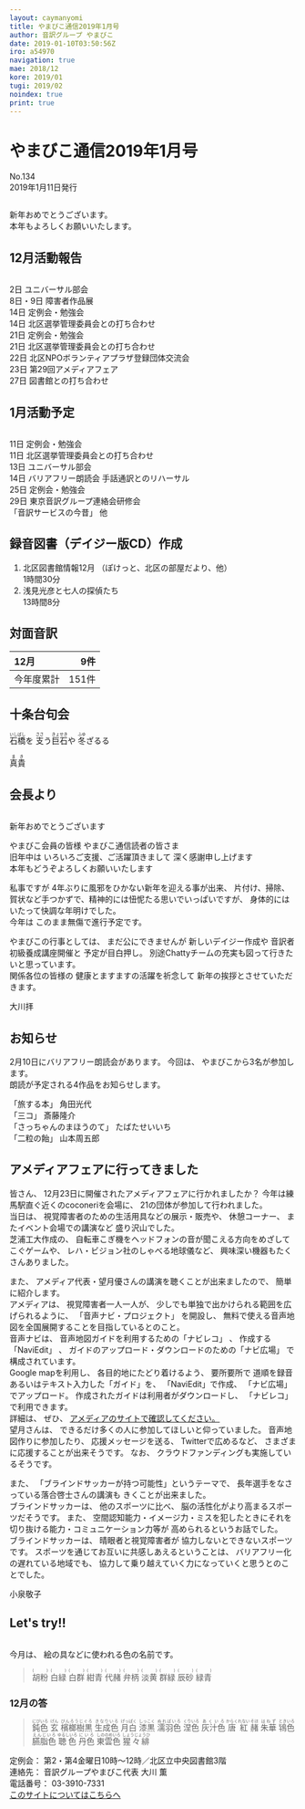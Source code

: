 ```yaml
---
layout: caymanyomi
title: やまびこ通信2019年1月号
author: 音訳グループ やまびこ
date: 2019-01-10T03:50:56Z
iro: a54970
navigation: true
mae: 2018/12
kore: 2019/01
tugi: 2019/02
noindex: true
print: true
---
```


# <span data-dur="4.148" data-begin="2.050" id="xmri_0001">やまびこ通信2019年1月号</span>

<span data-dur="2.571" data-begin="6.198" id="xmri_0002">No.134</span>  
<span data-dur="3.973" data-begin="8.769" id="xmri_0003">2019年1月11日発行</span>

<img class="migi" src="media/01/cut1.png" alt="" />

<span data-dur="3.618" data-begin="16.817" id="xmri_0006">新年おめでとうございます。</span>  
<span data-dur="3.886" data-begin="20.435" id="xmri_0007">本年もよろしくお願いいたします。</span>

## <span data-dur="2.728" data-begin="24.321" id="xmri_0008">12月活動報告</span>

<img class="migi" src="media/01/cut2.png" alt="" />

<span data-dur="1.037" data-begin="27.049" id="xmri_0009">2日</span>
<span data-dur="2.628" data-begin="28.086" id="xmri_000A">ユニバーサル部会</span>  
<span data-dur="1.599" data-begin="30.714" id="xmri_000B">8日・9日</span>
<span data-dur="2.918" data-begin="32.313" id="xmri_000C">障害者作品展</span>  
<span data-dur="1.237" data-begin="35.231" id="xmri_000D">14日</span>
<span data-dur="3.135" data-begin="36.468" id="xmri_000E">定例会・勉強会</span>  
<span data-dur="1.237" data-begin="39.603" id="xmri_000F">14日</span>
<span data-dur="3.864" data-begin="40.840" id="xmri_0010">北区選挙管理委員会との打ち合わせ</span>  
<span data-dur="1.659" data-begin="44.704" id="xmri_0011">21日</span>
<span data-dur="3.136" data-begin="46.363" id="xmri_0012">定例会・勉強会</span>  
<span data-dur="1.659" data-begin="49.499" id="xmri_0013">21日</span>
<span data-dur="3.864" data-begin="51.158" id="xmri_0014">北区選挙管理委員会との打ち合わせ</span>  
<span data-dur="1.524" data-begin="55.022" id="xmri_0015">22日</span>
<span data-dur="5.849" data-begin="56.546" id="xmri_0016">北区NPOボランティアプラザ登録団体交流会</span>  
<span data-dur="1.637" data-begin="62.395" id="xmri_0017">23日</span>
<span data-dur="3.541" data-begin="64.032" id="xmri_0018">第29回アメディアフェア</span>  
<span data-dur="1.628" data-begin="67.573" id="xmri_0019">27日</span>
<span data-dur="3.62" data-begin="69.201" id="xmri_001A">図書館との打ち合わせ</span>

## <span data-dur="2.531" data-begin="72.821" id="xmri_001B">1月活動予定</span>

<img class="migi" src="media/01/cut3.png" alt="" />

<span data-dur="1.497" data-begin="75.352" id="xmri_001C">11日</span>
<span data-dur="3.136" data-begin="76.849" id="xmri_001D">定例会・勉強会</span>  
<span data-dur="1.497" data-begin="79.985" id="xmri_001E">11日</span>
<span data-dur="3.864" data-begin="81.482" id="xmri_001F">北区選挙管理委員会との打ち合わせ</span>  
<span data-dur="1.487" data-begin="85.346" id="xmri_0020">13日</span>
<span data-dur="2.628" data-begin="86.833" id="xmri_0021">ユニバーサル部会</span>  
<span data-dur="1.236" data-begin="89.461" id="xmri_0022">14日</span>
<span data-dur="4.557" data-begin="90.697" id="xmri_0023">バリアフリー朗読会 手話通訳とのリハーサル</span>  
<span data-dur="1.495" data-begin="95.254" id="xmri_0024">25日</span>
<span data-dur="3.136" data-begin="96.749" id="xmri_0025">定例会・勉強会</span>  
<span data-dur="1.523" data-begin="99.885" id="xmri_0026">29日</span>
<span data-dur="3.766" data-begin="101.408" id="xmri_0027">東京音訳グループ連絡会研修会</span>  
<span data-dur="2.213" data-begin="105.174" id="xmri_0028">「音訳サービスの今昔」</span>
<span data-dur="2.386" data-begin="107.387" id="xmri_0029">他</span>

## <span data-dur="4.115" data-begin="109.773" id="xmri_002A">録音図書（デイジー版CD）作成</span>

1. <span data-dur="2.46" data-begin="116.331" id="xmri_002D">北区図書館情報12月</span> <span data-dur="2.903" data-begin="118.791" id="xmri_002E">（ぽけっと、北区の部屋だより、他）</span>  
   <span data-dur="2.813" data-begin="121.694" id="xmri_002F">1時間30分</span>
2. <span data-dur="2.874" data-begin="125.225" id="xmri_0031">浅見光彦と七人の探偵たち</span>  
   <span data-dur="3.576" data-begin="128.099" id="xmri_0032">13時間8分</span>

## <span data-dur="2.099" data-begin="131.675" id="xmri_0033">対面音訳</span>

<span data-dur="1.349" data-begin="133.774" id="xmri_0034">12月</span>|<span data-dur="2.012" data-begin="135.123" id="xmri_0035">9件</span>
|:---|---:|
<span data-dur="1.714" data-begin="137.135" id="xmri_0036">今年度累計</span>|<span data-dur="3.273" data-begin="138.849" id="xmri_0037">151件</span>

## <span data-dur="2.184" data-begin="142.122" id="xmri_0038">十条台句会</span>

<span data-dur="11.125" data-begin="144.306" id="xmri_0039"><ruby>石橋<rt>いしばし</rt></ruby>を
<ruby>支<rt>ささ</rt></ruby>う<ruby>巨石<rt>きょせき</rt></ruby>や
<ruby>冬<rt>ふゆ</rt></ruby>ざるる</span>

<span data-dur="2.393" data-begin="155.431" id="xmri_003F" class="haigo"><ruby>真貴<rt>まき</rt></ruby></span>


## <span data-dur="1.91" data-begin="157.824" id="xmri_0040">会長より</span>

<img class="migi" src="media/01/cut4.png" alt="" />

<span data-dur="3.167" data-begin="159.734" id="xmri_0041">新年おめでとうございます</span>

<span data-dur="2.223" data-begin="162.901" id="xmri_0042">やまびこ会員の皆様</span>
<span data-dur="3.784" data-begin="165.124" id="xmri_0043">やまびこ通信読者の皆さま</span>  
<span data-dur="1.532" data-begin="168.908" id="xmri_0044">旧年中は</span>
<span data-dur="3.543" data-begin="170.440" id="xmri_0045">いろいろご支援、ご活躍頂きまして</span>
<span data-dur="3.114" data-begin="173.983" id="xmri_0046">深く感謝申し上げます</span>  
<span data-dur="3.997" data-begin="177.097" id="xmri_0047">本年もどうぞよろしくお願いいたします</span>

<span data-dur="1.786" data-begin="181.094" id="xmri_0048">私事ですが</span>
<span data-dur="4.005" data-begin="182.880" id="xmri_0049">4年ぶりに風邪をひかない新年を迎える事が出来、</span>
<span data-dur="7.249" data-begin="186.885" id="xmri_004A">片付け、掃除、賀状など手つかずで、精神的には忸怩たる思いでいっぱいですが、</span>
<span data-dur="5.212" data-begin="194.134" id="xmri_004B">身体的にはいたって快調な年明けでした。</span>  
<span data-dur="1.194" data-begin="199.346" id="xmri_004C">今年は</span>
<span data-dur="4.206" data-begin="200.540" id="xmri_004D">このまま無傷で進行予定です。</span>

<span data-dur="2.179" data-begin="204.746" id="xmri_004E">やまびこの行事としては、</span>
<span data-dur="2.667" data-begin="206.925" id="xmri_004F">まだ公にできませんが</span>
<span data-dur="2.295" data-begin="209.592" id="xmri_0050">新しいデイジー作成や</span>
<span data-dur="3.032" data-begin="211.887" id="xmri_0051">音訳者初級養成講座開催と</span>
<span data-dur="2.666" data-begin="214.919" id="xmri_0052">予定が目白押し。</span>
<span data-dur="5.718" data-begin="217.585" id="xmri_0053">別途Chattyチームの充実も図って行きたいと思っています。</span>  
<span data-dur="2.238" data-begin="223.303" id="xmri_0054">関係各位の皆様の</span>
<span data-dur="3.3" data-begin="225.541" id="xmri_0055">健康とますますの活躍を祈念して</span>
<span data-dur="4.148" data-begin="228.841" id="xmri_0056">新年の挨拶とさせていただきます。</span>

<span data-dur="3.122" data-begin="232.989" id="xmri_0057" style="text-align: right;">大川拝</span>


## <span data-dur="1.674" data-begin="236.111" id="xmri_0058">お知らせ</span>

<span data-dur="4.556" data-begin="237.785" id="xmri_0059">2月10日にバリアフリー朗読会があります。</span>
<span data-dur="1.291" data-begin="242.341" id="xmri_005A">今回は、</span>
<span data-dur="4.233" data-begin="243.632" id="xmri_005B">やまびこから3名が参加します。</span>  
<span data-dur="5.007" data-begin="247.865" id="xmri_005C">朗読が予定される4作品をお知らせします。</span>

<span data-dur="1.412" data-begin="252.872" id="xmri_005D">「旅する本」</span>
<span data-dur="2.31" data-begin="254.284" id="xmri_005E">角田光代</span>  
<span data-dur="1.066" data-begin="256.594" id="xmri_005F">「三コ」</span>
<span data-dur="2.561" data-begin="257.660" id="xmri_0060">斎藤隆介</span>  
<span data-dur="1.885" data-begin="260.221" id="xmri_0061">「さっちゃんのまほうのて」</span>
<span data-dur="2.507" data-begin="262.106" id="xmri_0062">たばたせいいち</span>  
<span data-dur="1.595" data-begin="264.613" id="xmri_0063">「二粒の飴」</span>
<span data-dur="3.371" data-begin="266.208" id="xmri_0064">山本周五郎</span>


## <span data-dur="2.689" data-begin="269.579" id="xmri_0065">アメディアフェアに行ってきました</span>

<span data-dur="1.144" data-begin="272.268" id="xmri_0066">皆さん、</span>
<span data-dur="5.692" data-begin="273.412" id="xmri_0067">12月23日に開催されたアメディアフェアに行かれましたか？</span>
<span data-dur="4.359" data-begin="279.104" id="xmri_0068">今年は練馬駅直ぐ近くのcoconeriを会場に、</span>
<span data-dur="4.658" data-begin="283.463" id="xmri_0069">21の団体が参加して行われました。</span>  
<span data-dur="1.267" data-begin="288.121" id="xmri_006A">当日は、</span>
<span data-dur="4.813" data-begin="289.388" id="xmri_006B">視覚障害者のための生活用具などの展示・販売や、</span>
<span data-dur="1.627" data-begin="294.201" id="xmri_006C">休憩コーナー、</span>
<span data-dur="2.985" data-begin="295.828" id="xmri_006D">またイベント会場での講演など</span>
<span data-dur="2.98" data-begin="298.813" id="xmri_006E">盛り沢山でした。</span>  
<span data-dur="2.209" data-begin="301.793" id="xmri_006F">芝浦工大作成の、</span>
<span data-dur="5.305" data-begin="304.002" id="xmri_0070">自転車こぎ機をヘッドフォンの音が聞こえる方向をめざしてこぐゲームや、</span>
<span data-dur="2.937" data-begin="309.307" id="xmri_0071">レハ・ビジョン社のしゃべる地球儀など、</span>
<span data-dur="4.233" data-begin="312.244" id="xmri_0072">興味深い機器もたくさんありました。</span>

<span data-dur="0.845" data-begin="316.477" id="xmri_0073">また、</span>
<span data-dur="4.962" data-begin="317.322" id="xmri_0074">アメディア代表・望月優さんの講演を聴くことが出来ましたので、</span>
<span data-dur="3.4" data-begin="322.284" id="xmri_0075">簡単に紹介します。</span>  
<span data-dur="1.303" data-begin="325.684" id="xmri_0076">アメディアは、</span>
<span data-dur="2.376" data-begin="326.987" id="xmri_0077">視覚障害者一人一人が、</span>
<span data-dur="3.846" data-begin="329.363" id="xmri_0078">少しでも単独で出かけられる範囲を広げられるように、</span>
<span data-dur="1.887" data-begin="333.209" id="xmri_0079">「音声ナビ・プロジェクト」</span>
<span data-dur="1.484" data-begin="335.096" id="xmri_007A">を開設し、</span>
<span data-dur="6.52" data-begin="336.580" id="xmri_007B">無料で使える音声地図を全国展開することを目指しているとのこと。</span>  
<span data-dur="1.542" data-begin="343.100" id="xmri_007C">音声ナビは、</span>
<span data-dur="3.347" data-begin="344.642" id="xmri_007D">音声地図ガイドを利用するための「ナビレコ」</span>
<span data-dur="0.5" data-begin="347.989" id="xmri_007E">、</span>
<span data-dur="2.366" data-begin="348.489" id="xmri_007F">作成する「NaviEdit」</span>
<span data-dur="0.5" data-begin="350.855" id="xmri_0080">、</span>
<span data-dur="3.638" data-begin="351.355" id="xmri_0081">ガイドのアップロード・ダウンロードのための「ナビ広場」</span>
<span data-dur="3.333" data-begin="354.993" id="xmri_0082">で構成されています。</span>  
<span data-dur="2.118" data-begin="358.326" id="xmri_0083">Google mapを利用し、</span>
<span data-dur="2.501" data-begin="360.444" id="xmri_0084">各目的地にたどり着けるよう、</span>
<span data-dur="1.559" data-begin="362.945" id="xmri_0085">要所要所で</span>
<span data-dur="4.517" data-begin="364.504" id="xmri_0086">道順を録音あるいはテキスト入力した「ガイド」を、</span>
<span data-dur="2.059" data-begin="369.021" id="xmri_0087">「NaviEdit」で作成、</span>
<span data-dur="2.842" data-begin="371.080" id="xmri_0088">「ナビ広場」でアップロード。</span>
<span data-dur="3.553" data-begin="373.922" id="xmri_0089">作成されたガイドは利用者がダウンロードし、</span>
<span data-dur="3.371" data-begin="377.475" id="xmri_008A">「ナビレコ」で利用できます。</span>  
<span data-dur="1.379" data-begin="380.846" id="xmri_008B">詳細は、</span>
<span data-dur="0.922" data-begin="382.225" id="xmri_008C">ぜひ、</span>
<span data-dur="3.499" data-begin="383.147" id="xmri_008D"><a href="http://www.amedia.co.jp/company/vnavi-project/index.html" data-dur="2.252" data-begin="386.646" id="xmri_008E">アメディアのサイトで確認してください。</a></span>  
<span data-dur="1.586" data-begin="388.898" id="xmri_008F">望月さんは、</span>
<span data-dur="5.337" data-begin="390.484" id="xmri_0090">できるだけ多くの人に参加してほしいと仰っていました。</span>
<span data-dur="2.413" data-begin="395.821" id="xmri_0091">音声地図作りに参加したり、</span>
<span data-dur="2.037" data-begin="398.234" id="xmri_0092">応援メッセージを送る、</span>
<span data-dur="2.019" data-begin="400.271" id="xmri_0093">Twitterで広めるなど、</span>
<span data-dur="3.714" data-begin="402.290" id="xmri_0094">さまざまに応援することが出来そうです。</span>
<span data-dur="0.839" data-begin="406.004" id="xmri_0095">なお、</span>
<span data-dur="4.208" data-begin="406.843" id="xmri_0096">クラウドファンディングも実施しているそうです。</span>

<span data-dur="0.845" data-begin="411.051" id="xmri_0097">また、</span>
<span data-dur="3.681" data-begin="411.896" id="xmri_0098">「ブラインドサッカーが持つ可能性」というテーマで、</span>
<span data-dur="4.252" data-begin="415.577" id="xmri_0099">長年選手をなさっている落合啓士さんの講演も</span>
<span data-dur="3.107" data-begin="419.829" id="xmri_009A">きくことが出来ました。</span>  
<span data-dur="1.901" data-begin="422.936" id="xmri_009B">ブラインドサッカーは、</span>
<span data-dur="2.004" data-begin="424.837" id="xmri_009C">他のスポーツに比べ、</span>
<span data-dur="4.449" data-begin="426.841" id="xmri_009D">脳の活性化がより高まるスポーツだそうです。</span>
<span data-dur="0.846" data-begin="431.290" id="xmri_009E">また、</span>
<span data-dur="7.428" data-begin="432.136" id="xmri_009F">空間認知能力・イメージ力・ミスを犯したときにそれを切り抜ける能力・コミュニケーション力等が</span>
<span data-dur="3.673" data-begin="439.564" id="xmri_00A0">高められるというお話でした。</span>  
<span data-dur="1.9" data-begin="443.237" id="xmri_00A1">ブラインドサッカーは、</span>
<span data-dur="2.461" data-begin="445.137" id="xmri_00A2">晴眼者と視覚障害者が</span>
<span data-dur="3.444" data-begin="447.598" id="xmri_00A3">協力しないとできないスポーツです。</span>
<span data-dur="4.16" data-begin="451.042" id="xmri_00A4">スポーツを通じてお互いに共感しあえるということは、</span>
<span data-dur="2.869" data-begin="455.202" id="xmri_00A5">バリアフリー化の遅れている地域でも、</span>
<span data-dur="5.053" data-begin="458.071" id="xmri_00A6">協力して乗り越えていく力になっていくと思うとのことでした。</span>

<span data-dur="3.171" data-begin="463.124" id="xmri_00A7" style="text-align: right;">小泉敬子</span>

## <span data-dur="1.749" data-begin="466.295" id="xmri_00A8">Let's try!!</span>

<img class="migi" src="media/01/cut5.png" alt="" />

<span data-dur="1.334" data-begin="468.044" id="xmri_00A9">今月は、</span>
<span data-dur="4.014" data-begin="469.378" id="xmri_00AA">絵の具などに使われる色の名前です。</span>

<blockquote markdown="1">
<ruby>胡粉<rt>(　　　)</rt></ruby>  
<ruby>白緑<rt>(　　　)</rt></ruby>  
<ruby>白群<rt>(　　　)</rt></ruby>  
<ruby>紺青<rt>(　　　)</rt></ruby>  
<ruby>代赭<rt>(　　　)</rt></ruby>  
<ruby>弁柄<rt>(　　　)</rt></ruby>  
<ruby>淡黄<rt>(　　　)</rt></ruby>  
<ruby>群緑<rt>(　　　)</rt></ruby>  
<ruby>辰砂<rt>(　　　)</rt></ruby>  
<ruby>緑青<rt>(　　　)</rt></ruby>
</blockquote>

### <span data-dur="2.281" data-begin="477.007" id="xmri_00AC">12月の答</span>

<blockquote markdown="1">
<span data-dur="1.641" data-begin="479.288" id="xmri_00AD"><ruby>鈍色<rt>にびいろ</rt></ruby></span>  
<span data-dur="1.384" data-begin="480.929" id="xmri_00AE"><ruby>玄<rt>げん</rt></ruby></span>  
<span data-dur="2.009" data-begin="482.313" id="xmri_00AF"><ruby>檳榔樹黒<rt>びんろうじぐろ</rt></ruby></span>  
<span data-dur="1.709" data-begin="484.322" id="xmri_00B0"><ruby>生成色<rt>きなりいろ</rt></ruby></span>  
<span data-dur="1.662" data-begin="486.031" id="xmri_00B1"><ruby>月白<rt>げっぱく</rt></ruby></span>  
<span data-dur="1.711" data-begin="487.693" id="xmri_00B2"><ruby>漆黒<rt>しっこく</rt></ruby></span>  
<span data-dur="1.784" data-begin="489.404" id="xmri_00B3"><ruby>濡羽色<rt>ぬればいろ</rt></ruby></span>  
<span data-dur="1.546" data-begin="491.188" id="xmri_00B4"><ruby>涅色<rt>くりいろ</rt></ruby></span>  
<span data-dur="1.63" data-begin="492.734" id="xmri_00B5"><ruby>灰汁色<rt>あくいろ</rt></ruby></span>  
<span data-dur="1.852" data-begin="494.364" id="xmri_00B6"><ruby>唐紅<rt>からくれない</rt></ruby></span>  
<span data-dur="1.403" data-begin="496.216" id="xmri_00B7"><ruby>赭<rt>そほ</rt></ruby></span>  
<span data-dur="1.547" data-begin="497.619" id="xmri_00B8"><ruby>朱華<rt>はねず</rt></ruby></span>  
<span data-dur="1.614" data-begin="499.166" id="xmri_00B9"><ruby>鴇色<rt>ときいろ</rt></ruby></span>  
<span data-dur="1.664" data-begin="500.780" id="xmri_00BA"><ruby>臙脂色<rt>えんじいろ</rt></ruby></span>  
<span data-dur="1.77" data-begin="502.444" id="xmri_00BB"><ruby>聴色<rt>ゆるしいろ</rt></ruby></span>  
<span data-dur="1.488" data-begin="504.214" id="xmri_00BC"><ruby>丹色<rt>にいろ</rt></ruby></span>  
<span data-dur="1.939" data-begin="505.702" id="xmri_00BD"><ruby>東雲色<rt>しののめいろ</rt></ruby></span>  
<span data-dur="2.928" data-begin="507.641" id="xmri_00BE"><ruby>猩々緋<rt>しょうじょうひ</rt></ruby></span>
</blockquote>

<span data-dur="1.316" data-begin="510.569" id="xmri_00BF">定例会：</span>
<span data-dur="6.712" data-begin="511.885" id="xmri_00C0">第2・第4金曜日10時～12時／北区立中央図書館3階</span>  
<span data-dur="1.413" data-begin="518.597" id="xmri_00C1">連絡先：</span>
<span data-dur="4.036" data-begin="520.010" id="xmri_00C2">音訳グループやまびこ代表 大川 薫</span>  
<span data-dur="1.605" data-begin="524.046" id="xmri_00C3">電話番号：</span>
<span data-dur="3.773" data-begin="525.651" id="xmri_00C4">03-3910-7331</span>  
<span data-dur="2.383" data-begin="529.424" id="xmri_00C5"><a href="mailto:ymbk2016ml@gmail.com?Subject=やまびこウェブサイトについて" data-dur="2.252" data-begin="531.807" id="xmri_00C6">このサイトについてはこちらへ</a></span>

